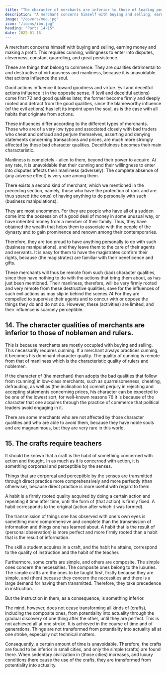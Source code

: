 ```yaml
---
title: "The character of merchants are inferior to those of leading personalities and remote from manliness"
description: "A merchant concerns himself with buying and selling, earning money and making a profit. This requires cunning, willingness to enter into disputes, cleverness, constant quarreling, and great persistence."
image: "/covers/muq.jpg"
icon: "/icons/ibn.jpg"
heading: "Parts 14-15"
date: 2022-01-18
---
```




A merchant concerns himself with buying and selling, earning money and making a profit. This requires cunning, willingness to enter into disputes, cleverness, constant quarreling, and great persistence. 

These are things that belong to commerce. They are qualities detrimental to and destructive of virtuousness and manliness, because it is unavoidable that actions influence the soul. 

Good actions influence it toward goodness and virtue. Evil and deceitful actions influence it in the opposite sense. If
(evil and deceitful actions) come first 72 and good qualities later, the former become firmly and deeply rooted and detract from the good qualities, since the blameworthy influence (of the evil actions) has left its imprint upon the soul, as is the case with all habits that originate from actions.

These influences differ according to the different types of merchants. Those who are of a very low type and associated closely with bad traders who cheat and defraud and perjure themselves, asserting and denying statements concerning transactions and prices, are much more strongly affected by these bad character qualities. Deceitfulness becomes their main characteristic. 

Manliness is completely - alien to them, beyond their power to acquire. At any rate, it is unavoidable that their cunning and their willingness to enter into disputes affects their manliness (adversely). The complete absence of (any adverse effect) is very rare among them. 

There exists a second kind of merchant, which we mentioned in the preceding section, namely, those who have the protection of rank and are thus spared (the onus) of having anything to do personally with such (business manipulations). 

They are most uncommon. For they are people who have all of a sudden come into the possession of a good deal of money in some unusual way, or have inherited money from a member of their family. Thus, they have obtained the wealth that helps them to associate with the people of the dynasty and to gain prominence and renown among their contemporaries. 

Therefore, they are too proud to have anything personally to do with such (business manipulations), and they leave them to the care of their agents and servants. It is easy for them to have the magistrates confirm their rights, because (the magistrates) are familiar with their beneficence and gifts.

These merchants will thus be remote from such (bad) character qualities, since they have nothing to do with the actions that bring them about, as has just been mentioned. Their manliness, therefore, will be very firmly rooted and very remote from these destructive qualities, save for the influences of such evil actions as may slip in behind the scenes.74 For they are compelled to supervise their agents and to concur with or oppose the things they do and do not do. However, these (activities) are limited, and their influence is scarcely perceptible.


## 14. The character qualities of merchants are inferior to those of noblemen and rulers.

This is because merchants are mostly occupied with buying and selling. This necessarily requires cunning. If a merchant always practices cunning, it becomes his dominant character quality. The quality of cunning is remote from that of manliness which is the characteristic quality of rulers and noblemen.

If the character of (the merchant) then adopts the bad qualities that follow from (cunning) in low-class merchants, such as quarrelsomeness, cheating, defrauding, as well as (the inclination to) commit perjury in rejecting and accepting statements concerning prices, his character can be expected to be one of the lowest sort, for well-known reasons 76 It is because of the character that one acquires through the practice of commerce that political leaders avoid engaging in it. 

There are some merchants who are not affected by those character qualities and who are able to avoid them, because they have noble souls and are magnanimous, but they are very rare in this world.


## 15. The crafts require teachers

It should be known that a craft is the habit of something concerned with action and thought. In as much as it is concerned with action, it is something corporeal and perceptible by the senses. 

Things that are corporeal and perceptible by the senses are transmitted through direct practice more comprehensively and more perfectly (than otherwise), because direct practice is more useful with regard to them.

A habit is a firmly rooted quality acquired by doing a certain action and repeating it time after time, until the form of (that action) is firmly fixed. A habit corresponds to the original (action after which it was formed). 

The transmission of things one has observed with one's own eyes is something more comprehensive and complete than the transmission of information and things one has learned about. A habit that is the result of (personal observation) is more perfect and more firmly rooted than a habit that is the result of information. 

The skill a student acquires in a craft, and the habit he attains, correspond to the quality of instruction and the habit of the teacher.

Furthermore, some crafts are simple, and others are composite. The simple ones concern the necessities. The composite ones belong to the luxuries. The simple crafts are the ones to be taught first, firstly because they are simple, and (then)
because they concern the necessities and there is a large demand for having them transmitted. Therefore, they take precedence in instruction. 

But the instruction in them, as a consequence, is something inferior.

The mind, however, does not cease transforming all kinds of (crafts), including the composite ones, from potentiality into actuality through the gradual discovery of one thing after the other, until they are perfect. This is not achieved all at one stroke. It is achieved in the course of time and of generations. Things are not transformed from potentiality into actuality all at one stroke, especially not technical matters. 

Consequently, a certain amount of time is unavoidable. Therefore, the crafts are found to be inferior in small cities, and only the simple (crafts) are found there. When sedentary civilization in (those cities) increases, and luxury conditions there cause the use of the crafts, they are transformed from potentiality into actuality. 
